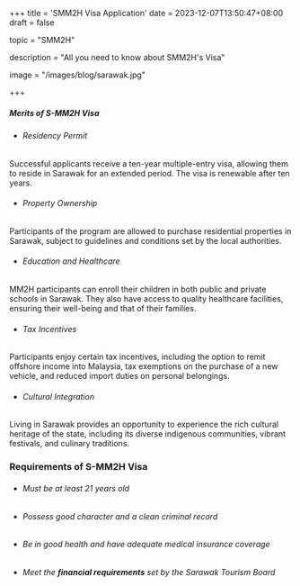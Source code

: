 +++
title = 'SMM2H Visa Application'
date = 2023-12-07T13:50:47+08:00
draft = false

topic = "SMM2H"

description = "All you need to know about SMM2H's Visa"

image = "/images/blog/sarawak.jpg"

+++

##### Merits of S-MM2H Visa

* ###### Residency Permit

Successful applicants receive a ten-year multiple-entry visa, allowing them to reside in Sarawak for an extended period. The visa is renewable after ten years.

* ###### Property Ownership

Participants of the program are allowed to purchase residential properties in Sarawak, subject to guidelines and conditions set by the local authorities.

* ###### Education and Healthcare

MM2H participants can enroll their children in both public and private schools in Sarawak. They also have access to quality healthcare facilities, ensuring their well-being and that of their families.

* ###### Tax Incentives

Participants enjoy certain tax incentives, including the option to remit offshore income into Malaysia, tax exemptions on the purchase of a new vehicle, and reduced import duties on personal belongings.

* ###### Cultural Integration

Living in Sarawak provides an opportunity to experience the rich cultural heritage of the state, including its diverse indigenous communities, vibrant festivals, and culinary traditions.

### Requirements of S-MM2H Visa

* ###### Must be at least 21 years old

* ###### Possess good character and a clean criminal record

* ###### Be in good health and have adequate medical insurance coverage

* ###### Meet the **financial requirements** set by the Sarawak Tourism Board

